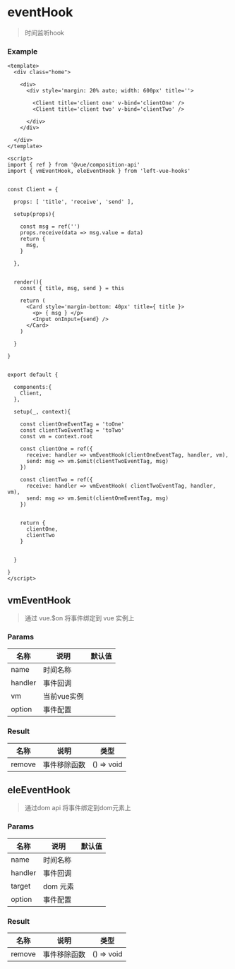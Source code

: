 # eventHook

> 时间监听hook



### Example

```vue
<template>
  <div class="home">

    <div>
      <div style='margin: 20% auto; width: 600px' title=''>

        <Client title='client one' v-bind='clientOne' />
        <Client title='client two' v-bind='clientTwo' />
      
      </div>
    </div>
    
  </div>
</template>

<script>
import { ref } from '@vue/composition-api'
import { vmEventHook, eleEventHook } from 'left-vue-hooks'


const Client = {
  
  props: [ 'title', 'receive', 'send' ],

  setup(props){

    const msg = ref('')
    props.receive(data => msg.value = data)
    return {
      msg,
    }

  },

 
  render(){
    const { title, msg, send } = this

    return (
      <Card style='margin-bottom: 40px' title={ title }>
        <p> { msg } </p>
        <Input onInput={send} />
      </Card>
    )
    
  }
  
}


export default { 

  components:{
    Client,
  },
  
  setup(_, context){

    const clientOneEventTag = 'toOne' 
    const clientTwoEventTag = 'toTwo'
    const vm = context.root

    const clientOne = ref({
      receive: handler => vmEventHook(clientOneEventTag, handler, vm),
      send: msg => vm.$emit(clientTwoEventTag, msg)
    })

    const clientTwo = ref({
      receive: handler => vmEventHook( clientTwoEventTag, handler, vm),
      send: msg => vm.$emit(clientOneEventTag, msg)
    })
    

    return {
      clientOne,
      clientTwo
    }
    

  }

}
</script>

```





## vmEventHook  

> 通过 vue.$on 将事件绑定到 vue 实例上



### Params

| 名称    | 说明        | 默认值 |
| ------- | ----------- | ------ |
| name    | 时间名称    |        |
| handler | 事件回调    |        |
| vm      | 当前vue实例 |        |
| option  | 事件配置    |        |



### Result

| 名称    | 说明         | 类型       |
| ------- | ------------ | ---------- |
| remove  | 事件移除函数 | () => void |





## eleEventHook

> 通过dom api 将事件绑定到dom元素上




### Params

| 名称    | 说明     | 默认值 |
| ------- | -------- | ------ |
| name    | 时间名称 |        |
| handler | 事件回调 |        |
| target  | dom 元素 |        |
| option  | 事件配置 |        |



### Result

| 名称    | 说明         | 类型       |
| ------- | ------------ | ---------- |
| remove  | 事件移除函数 | () => void |


